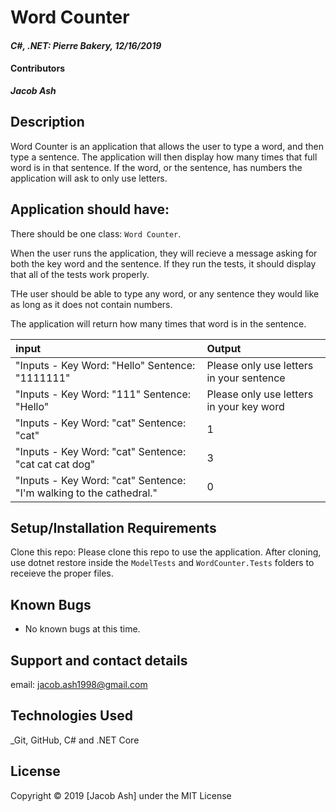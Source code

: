 # Word Counter

#### _C#, .NET: Pierre Bakery, 12/16/2019_

#### Contributors
_**Jacob Ash**_

## Description
Word Counter is an application that allows the user to type a word, and then type a sentence.  The application will then display how many times that full word is in that sentence.  If the word, or the sentence, has numbers the application will ask to only use letters.

## Application should have:

There should be one class: `Word Counter`. 

When the user runs the application, they will recieve a message asking for both the key word and the sentence.  If they run the tests, it should display that all of the tests work properly.

THe user should be able to type any word, or any sentence they would like as long as it does not contain numbers.

The application will return how many times that word is in the sentence.


| input | Output |
| :------------- | :------------- |
| "Inputs - Key Word: "Hello" Sentence: "1111111" | Please only use letters in your sentence |
| "Inputs - Key Word: "111" Sentence: "Hello" | Please only use letters in your key word |
| "Inputs - Key Word: "cat" Sentence: "cat" | 1 |
| "Inputs - Key Word: "cat" Sentence: "cat cat cat dog" | 3 |
| "Inputs - Key Word: "cat" Sentence: "I'm walking to the cathedral." | 0 |

## Setup/Installation Requirements

Clone this repo:
Please clone this repo to use the application.  After cloning, use dotnet restore inside the `ModelTests` and `WordCounter.Tests` folders to receieve the proper files.


## Known Bugs
* No known bugs at this time.

## Support and contact details

email: jacob.ash1998@gmail.com

## Technologies Used
_Git, GitHub, C# and .NET Core


## License
Copyright © 2019 [Jacob Ash] under the MIT License